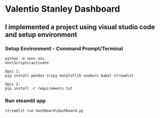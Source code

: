 # Valentio Stanley Dashboard
## I implemented a project using visual studio code and setup environment

### Setup Environment - Command Prompt/Terminal
```
python -m venv env
env\Scripts\activate

Opsi 1:
pip install pandas scipy matplotlib seaborn babel streamlit 

Opsi 2:
pip install -r requirements.txt
```

### Run steamlit app
```
streamlit run dashboard\dashboard.py
```
